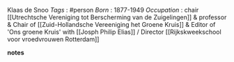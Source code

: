 Klaas de Snoo
*Tags* : #person 
*Born* : 1877-1949
*Occupation* : chair [[Utrechtsche Vereniging tot Berscherming van de Zuigelingen]] & professor & Chair of [[Zuid-Hollandsche Vereeniging het Groene Kruis]] & Editor of 'Ons groene Kruis' with [[Josph Philip Elias]] / Director [[Rijkskweekschool voor vroedvrouwen Rotterdam]]

**notes**